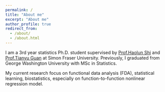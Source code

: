 ```yaml
---
permalink: /
title: "About me"
excerpt: "About me"
author_profile: true
redirect_from: 
  - /about/
  - /about.html
---
```


I am a 3rd year statistics Ph.D. student supervised by [Prof.Haolun Shi](https://haoluns.wordpress.com/) and [Prof.Tianyu Guan](https://brocku.ca/mathematics-science/mathematics/directory/tianyu-guan/#publicationsdeb8-70a5) at Simon Fraser University. Previously, I graduated from George Washington University with MSc in Statistics. 

My current research focus on functional data analysis (FDA), statistical learning, biostatistics, especially on function-to-function nonlinear regression model.
